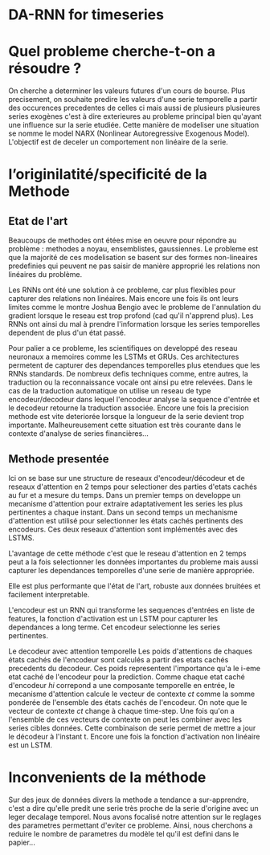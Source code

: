 # DA-RNN for timeseries


# Quel probleme cherche-t-on a résoudre ? 
On cherche a determiner les valeurs futures d'un cours de bourse. Plus precisement, on souhaite predire les valeurs d'une serie temporelle a partir des occurences precedentes de celles ci mais aussi de plusieurs plusieures series exogènes c'est à dire exterieures au probleme principal bien qu'ayant une influence sur la serie etudiée. Cette manière de modeliser une situation se nomme le model NARX (Nonlinear Autoregressive Exogenous Model). L'objectif est de deceler un comportement non linéaire de la serie. 

# l’originilatité/specificité de la Methode
## Etat de l'art 
Beaucoups de methodes ont étées mise en oeuvre pour répondre au problème : methodes a noyau, ensemblistes, gaussiennes. Le probleme est que la majorité de ces modelisation se basent sur des formes non-lineaires predefinies qui peuvent ne pas saisir de manière approprié les relations non linéaires du problème.

Les RNNs ont été une solution à ce probleme, car plus flexibles pour capturer des relations non linéaires. Mais encore une fois ils ont leurs limites comme le montre Joshua Bengio avec le probleme de l'annulation du gradient lorsque le reseau est trop profond (cad qu'il n'apprend plus). Les RNNs ont ainsi du mal à prendre l'information lorsque les series temporelles dependent de plus d'un état passé. 

Pour palier a ce probleme, les scientifiques on developpé des reseau neuronaux a memoires comme les LSTMs et GRUs. Ces architectures permetent de capturer des dependances temporelles plus etendues que les RNNs standards. De nombreux defis techniques comme, entre autres, la traduction ou la reconnaissance vocale ont ainsi pu etre relevées. Dans le cas de la traduction automatique on utilise un reseau de type encodeur/decodeur dans lequel l'encodeur analyse la sequence d'entrée et le decodeur retourne la traduction associée. Encore une fois la precision methode est vite deteriorée lorsque la longueur de la serie devient trop importante. Malheureusement cette situation est très courante dans le contexte d'analyse de series financières...

## Methode presentée
Ici on se base sur une structure de reseaux d'encodeur/décodeur et de reseaux d'attention en 2 temps pour selectioner des parties d'etats cachés au fur et a mesure du temps. 
Dans un premier temps on developpe un mecanisme d'attention pour extraire adaptativement les series les plus pertinentes a chaque instant.
Dans un second temps un mechanisme d'attention est utilisé pour selectionner les états cachés pertinents des encodeurs.
Ces deux reseaux d'attention sont implémentés avec des LSTMS. 

L'avantage de cette méthode c'est que le reseau d'attention en 2 temps peut a la fois selectionner les données importantes du probleme mais aussi capturer les dependances temporelles d'une serie de manière appropriée. 

Elle est plus performante que l'état de l'art, robuste aux données bruitées et facilement interpretable. 

L'encodeur est un RNN qui transforme les sequences d'entrées en liste de features, la fonction d'activation est un LSTM pour capturer les dependances a long terme. Cet encodeur selectionne les series pertinentes. 

Le decodeur avec attention temporelle
Les poids d'attentions de chaques états cachés de l'encodeur sont calculés a partir des etats cachés precedents du decodeur. Ces poids representent l'importance qu'a le i-eme etat caché de l'encodeur pour la prediction. Comme chaque etat caché d'encodeur *hi* correpond a une composante temporelle en entrée, le mecanisme d'attention calcule le vecteur de contexte *ct* comme la somme ponderée de l'ensemble des états cachés de l'encodeur. 
On note que le vecteur de contexte *ct* change à chaque time-step.  Une fois qu'on a l'ensemble de ces vecteurs de contexte on peut les combiner avec les series cibles données. Cette combinaison de serie permet de mettre a jour le décodeur à l'instant t. Encore une fois la fonction d'activation non linéaire est un LSTM.

# Inconvenients de la méthode

Sur des jeux de données divers la methode a tendance a sur-apprendre, c'est a dire qu'elle predit une serie très proche de la serie d'origine avec un leger decalage temporel. Nous avons focalisé notre attention sur le reglages des parametres permettant d'eviter ce probleme. Ainsi, nous cherchons a reduire le nombre de parametres du modèle tel qu'il est defini dans le papier... 

